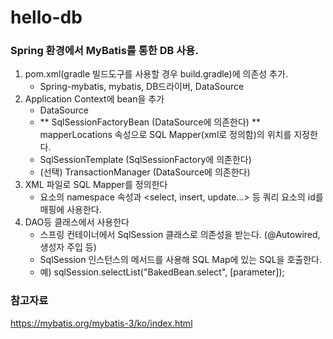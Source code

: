 # hello-db
### Spring 환경에서 MyBatis를 통한 DB 사용.
1) pom.xml(gradle 빌드도구를 사용할 경우 build.gradle)에 의존성 추가. <br/>
    + Spring-mybatis, mybatis, DB드라이버, DataSource <br/>
2) Application Context에 bean을 추가<br/>
    + DataSource<br/>
    + ** SqlSessionFactoryBean (DataSource에 의존한다) ** <br/>
        mapperLocations 속성으로 SQL Mapper(xml로 정의함)의 위치를 지정한다.<br/>
    + SqlSessionTemplate (SqlSessionFactory에 의존한다)<br/>
    + (선택) TransactionManager (DataSource에 의존한다)<br/>
3) XML 파일로 SQL Mapper를 정의한다<br/>
    + <mapper> 요소의 namespace 속성과 <select, insert, update...> 등 쿼리 요소의 id를 매핑에 사용한다.<br/>
4) DAO등 클래스에서 사용한다<br/>
    + 스프링 컨테이너에서 SqlSession 클래스로 의존성을 받는다. (@Autowired, 생성자 주입 등)<br/>
    + SqlSession 인스턴스의 메서드를 사용해 SQL Map에 있는 SQL을 호출한다.<br/>
    + 예) sqlSession.selectList("BakedBean.select", [parameter]);<br/>

### 참고자료
https://mybatis.org/mybatis-3/ko/index.html
